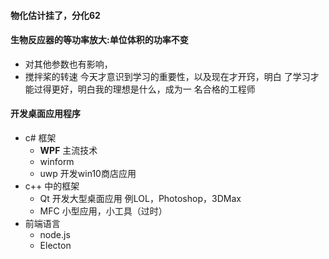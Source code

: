 #### 物化估计挂了，分化62  

#### 生物反应器的等功率放大:单位体积的功率不变
+ 对其他参数也有影响，
+ 搅拌桨的转速
 今天才意识到学习的重要性，以及现在才开窍，明白
了学习才能过得更好，明白我的理想是什么，成为一
名合格的工程师  
#### 开发桌面应用程序
+ c# 框架
  + **WPF** 主流技术        
  + winform       
  + uwp 开发win10商店应用
+ c++ 中的框架
  + Qt 开发大型桌面应用 例LOL，Photoshop，3DMax
  + MFC 小型应用，小工具（过时）
+ 前端语言 
  + node.js 
  + Electon 
